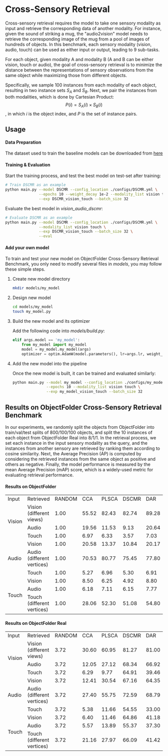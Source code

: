 # Cross-Sensory Retrieval

Cross-sensory retrieval requires the model to take one sensory modality as input and retrieve the corresponding data of another modality. For instance, given the sound of striking a mug, the "audio2vision" model needs to retrieve the corresponding image of the mug from a pool of images of hundreds of objects. In this benchmark, each sensory modality (vision, audio, touch) can be used as either input or output, leading to 9 sub-tasks.

For each object, given modality A and modality B (A and B can be either vision, touch or audio), the goal of cross-sensory retrieval is to minimize the distance between the representations of sensory observations from the same object while maximizing those from different objects. 

Specifically, we sample 100 instances from each modality of each object, resulting in two instance sets $S_A$ and $S_B$. Next, we pair the instances from both modalities, which is done by Cartesian Product:
$$
P(i)=S_A(i) \times S_B(i)
$$
, in which $i$ is the object index, and $P$ is the set of instance pairs.

## Usage

#### Data Preparation

The dataset used to train the baseline models can be downloaded from [here](https://www.dropbox.com/scl/fo/8aus181pnr1ueiuv4jr9x/AAbHpBvpaaiuwaq4dO8hLsI?rlkey=z5atuf4urbio2c0cvx58gd9ng&st=d86rl6ve&dl=0)

#### Training & Evaluation

Start the training process, and test the best model on test-set after training:

```sh
# Train DSCMR as an example
python main.py --model DSCMR --config_location ./configs/DSCMR.yml \
               --epochs 10 --weight_decay 1e-2 --modality_list vision touch \
               --exp DSCMR_vision_touch --batch_size 32
```

Evaluate the best model in *vision_audio_dscmr*:

```sh
# Evaluate DSCMR as an example
python main.py --model DSCMR --config_location ./configs/DSCMR.yml \
               --modality_list vision touch \
               --exp DSCMR_vision_touch --batch_size 32 \
               --eval
```

#### Add your own model

To train and test your new model on ObjectFolder Cross-Sensory Retrieval Benchmark, you only need to modify several files in *models*, you may follow these simple steps.

1. Create new model directory

    ```sh
    mkdir models/my_model
    ```

2. Design new model

    ```sh
    cd models/my_model
    touch my_model.py
    ```

3. Build the new model and its optimizer

    Add the following code into *models/build.py*:

    ```python
    elif args.model == 'my_model':
        from my_model import my_model
        model = my_model.my_model(args)
        optimizer = optim.AdamW(model.parameters(), lr=args.lr, weight_decay=args.weight_decay)
    ```

4. Add the new model into the pipeline

    Once the new model is built, it can be trained and evaluated similarly:

    ```sh
    python main.py --model my_model --config_location ./configs/my_model.yml \
                   --epochs 10 --modality_list vision touch \
                   --exp my_model_vision_touch --batch_size 32
    ```

## Results on ObjectFolder Cross-Sensory Retrieval Benchmark

In our experiments, we randomly split the objects from ObjectFolder into train/val/test splits of 800/100/100 objects, and split the 10 instances of each object from ObjectFolder Real into 8/1/1. In the retrieval process, we set each instance in the input sensory modality as the query, and the instances from another sensory are retrieved by ranking them according to cosine similarity. Next, the Average Precision (AP) is computed by considering the retrieved instances from the same object as positive and others as negative. Finally, the model performance is measured by the mean Average Precision (mAP) score, which is a widely-used metric for evaluating retrieval performance.

#### Results on ObjectFolder

<table>
    <tr>
        <td>Input</td>
        <td>Retrieved</td>
        <td>RANDOM</td>
        <td>CCA</td>
        <td>PLSCA</td>
        <td>DSCMR</td>
        <td>DAR</td>
    </tr>
    <tr>
        <td rowspan="3">Vision</td>
        <td>Vision (different views)</td>
        <td>1.00</td>
        <td>55.52</td>
        <td>82.43</td>
        <td>82.74</td>
        <td>89.28</td>
    </tr>
    <tr>
        <td>Audio</td>
        <td>1.00</td>
        <td>19.56</td>
        <td>11.53</td>
        <td>9.13</td>
        <td>20.64</td>
    </tr>
    <tr>
        <td>Touch</td>
        <td>1.00</td>
        <td>6.97</td>
        <td>6.33</td>
        <td>3.57</td>
        <td>7.03</td>
    </tr>
        <tr>
        <td rowspan="3">Audio</td>
        <td>Vision</td>
        <td>1.00</td>
        <td>20.58</td>
        <td>13.37</td>
        <td>10.84</td>
        <td>20.17</td>
    </tr>
    <tr>
        <td>Audio (different vertices)</td>
        <td>1.00</td>
        <td>70.53</td>
        <td>80.77</td>
        <td>75.45</td>
        <td>77.80</td>
    </tr>
    <tr>
        <td>Touch</td>
        <td>1.00</td>
        <td>5.27</td>
        <td>6.96</td>
        <td>5.30</td>
        <td>6.91</td>
    </tr>
    </tr>
        <tr>
        <td rowspan="3">Touch</td>
        <td>Vision</td>
        <td>1.00</td>
        <td>8.50</td>
        <td>6.25</td>
        <td>4.92</td>
        <td>8.80</td>
    </tr>
    <tr>
        <td>Audio</td>
        <td>1.00</td>
        <td>6.18</td>
        <td>7.11</td>
        <td>6.15</td>
        <td>7.77</td>
    </tr>
    <tr>
        <td>Touch (different vertices)</td>
        <td>1.00</td>
        <td>28.06</td>
        <td>52.30</td>
        <td>51.08</td>
        <td>54.80</td>
    </tr>
</table>

#### Results on ObjectFolder Real

<table>
    <tr>
        <td>Input</td>
        <td>Retrieved</td>
        <td>RANDOM</td>
        <td>CCA</td>
        <td>PLSCA</td>
        <td>DSCMR</td>
        <td>DAR</td>
    </tr>
    <tr>
        <td rowspan="3">Vision</td>
        <td>Vision (different views)</td>
        <td>3.72</td>
        <td>30.60</td>
        <td>60.95</td>
        <td>81.27</td>
        <td>81.00</td>
    </tr>
    <tr>
        <td>Audio</td>
        <td>3.72</td>
        <td>12.05</td>
        <td>27.12</td>
        <td>68.34</td>
        <td>66.92</td>
    </tr>
    <tr>
        <td>Touch</td>
        <td>3.72</td>
        <td>6.29</td>
        <td>9.77</td>
        <td>64.91</td>
        <td>39.46</td>
    </tr>
        <tr>
        <td rowspan="3">Audio</td>
        <td>Vision</td>
        <td>3.72</td>
        <td>12.41</td>
        <td>30.54</td>
        <td>67.16</td>
        <td>64.35</td>
    </tr>
    <tr>
        <td>Audio (different vertices)</td>
        <td>3.72</td>
        <td>27.40</td>
        <td>55.75</td>
        <td>72.59</td>
        <td>68.79</td>
    </tr>
    <tr>
        <td>Touch</td>
        <td>3.72</td>
        <td>5.38</td>
        <td>11.66</td>
        <td>54.55</td>
        <td>33.00</td>
    </tr>
    </tr>
        <tr>
        <td rowspan="3">Touch</td>
        <td>Vision</td>
        <td>3.72</td>
        <td>6.40</td>
        <td>11.46</td>
        <td>64.86</td>
        <td>41.18</td>
    </tr>
    <tr>
        <td>Audio</td>
        <td>3.72</td>
        <td>5.57</td>
        <td>13.89</td>
        <td>55.37</td>
        <td>37.30</td>
    </tr>
    <tr>
        <td>Touch (different vertices)</td>
        <td>3.72</td>
        <td>21.16</td>
        <td>27.97</td>
        <td>66.09</td>
        <td>41.42</td>
    </tr>
</table>
